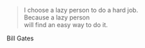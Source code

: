 > I choose a lazy person to do a hard job.<br>
> Because a lazy person<br>
> will find an easy way to do it.

Bill Gates


<aside class="notes">
</aside>
